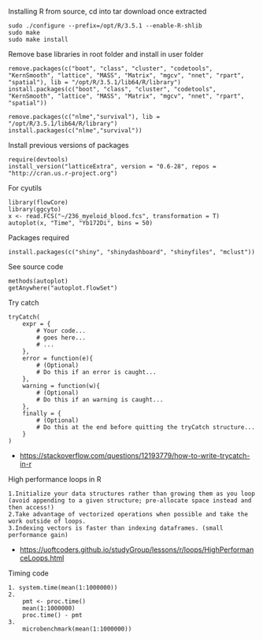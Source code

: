 Installing R from source, cd into tar download once extracted
    
    sudo ./configure --prefix=/opt/R/3.5.1 --enable-R-shlib
    sudo make
    sudo make install

Remove base libraries in root folder and install in user folder

    remove.packages(c("boot", "class", "cluster", "codetools", "KernSmooth", "lattice", "MASS", "Matrix", "mgcv", "nnet", "rpart", "spatial"), lib = "/opt/R/3.5.1/lib64/R/library")
    install.packages(c("boot", "class", "cluster", "codetools", "KernSmooth", "lattice", "MASS", "Matrix", "mgcv", "nnet", "rpart", "spatial"))

    remove.packages(c("nlme","survival"), lib = "/opt/R/3.5.1/lib64/R/library")
    install.packages(c("nlme","survival"))

Install previous versions of packages

    require(devtools)
    install_version("latticeExtra", version = "0.6-28", repos = "http://cran.us.r-project.org")

For cyutils
    
    library(flowCore)
    library(ggcyto)
    x <- read.FCS("~/236_myeloid_blood.fcs", transformation = T)
    autoplot(x, "Time", "Yb172Di", bins = 50)


Packages required

    install.packages(c("shiny", "shinydashboard", "shinyfiles", "mclust"))

See source code
    
    methods(autoplot)
    getAnywhere("autoplot.flowSet")

Try catch

    tryCatch(
        expr = {
            # Your code...
            # goes here...
            # ...
        },
        error = function(e){ 
            # (Optional)
            # Do this if an error is caught...
        },
        warning = function(w){
            # (Optional)
            # Do this if an warning is caught...
        },
        finally = {
            # (Optional)
            # Do this at the end before quitting the tryCatch structure...
        }
    )
 
* <https://stackoverflow.com/questions/12193779/how-to-write-trycatch-in-r>

High performance loops in R

    1.Initialize your data structures rather than growing them as you loop (avoid appending to a given structure; pre-allocate space instead and then access!)
    2.Take advantage of vectorized operations when possible and take the work outside of loops.
    3.Indexing vectors is faster than indexing dataframes. (small performance gain)

* <https://uoftcoders.github.io/studyGroup/lessons/r/loops/HighPerformanceLoops.html>

Timing code

    1. system.time(mean(1:1000000))
    2. 
        pmt <- proc.time()
        mean(1:1000000)
        proc.time() - pmt
    3. 
        microbenchmark(mean(1:1000000))
        




